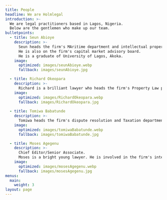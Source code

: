 ```yaml
---
title: People
headline: We are Holmlegal
introduction: >-
  We are legal practitioners based in Lagos, Nigeria.
  Below are the gentlemen who make up our team.
bulletpoints:
  - title: Seun Abioye
    description: >-
      Seun heads the firm's MAritime department and intellectual property practice.
      He is also on the firm's capital market advisory board.
      He is a graduate of University of Lagos, Akoka.
    image:
      optimized: images/seunAbioye.webp
      fallback: images/seunAbioye.jpg

  - title: Richard Okeopara
    description: >-
      Richard is a brilliant lawyer who heads the firm's Property Law practice, and has vast experience in Telecommunications and Entertainment Law. He is also on the firm's aadvisory board on Taxation and Policy. Richard is a graduate of University of Lagos, Akoka.
    image:
      optimized: images/RichardOkeopara.webp
      fallback: images/RichardOkeopara.jpg
  
  - title: Tomiwa Babatunde
    description: >-
      Tomiwa heads the firm's dispute resolution and Taxation department. He is on the firm's infrastructure advisory board and also a key player in corporate and commercial practices. He is a graduate of University of Lagos, Akoka.
    image:
      optimized: images/tomiwaBabatunde.webp
      fallback: images/tomiwaBabatunde.jpg

  - title: Moses Agegenu
    description: >-
      Chief Editor/Senior Associate.
      Moses is a bright young lawyer. He is involved in the firm's intellectual property practice and has particular interests in Fashion Law and Entertainment. He is also the Chief Editor of the Holm Legal journal. Moses is on the advisory board on real estate and property development. Moses is a graduate of Olabisi Onobanjo University, Ago Iwoye, Ogun State.
    image:
      optimized: images/mosesAgegenu.webp
      fallback: images/mosesAgegenu.jpg
menus:
  main:
    weight: 3
layout: page
---
```

